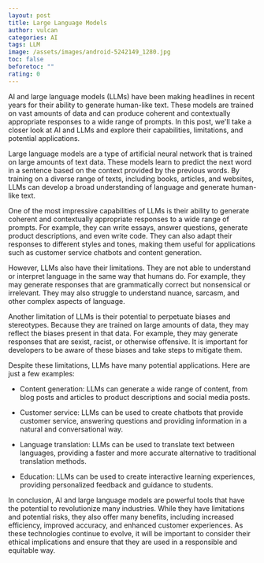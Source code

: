 ```yaml
---
layout: post
title: Large Language Models
author: vulcan
categories: AI
tags: LLM
image: /assets/images/android-5242149_1280.jpg
toc: false
beforetoc: ""
rating: 0
---
```

AI and large language models (LLMs) have been making headlines in recent years for their ability to generate human-like text. These models are trained on vast amounts of data and can produce coherent and contextually appropriate responses to a wide range of prompts. In this post, we'll take a closer look at AI and LLMs and explore their capabilities, limitations, and potential applications.



Large language models are a type of artificial neural network that is trained on large amounts of text data. These models learn to predict the next word in a sentence based on the context provided by the previous words. By training on a diverse range of texts, including books, articles, and websites, LLMs can develop a broad understanding of language and generate human-like text.



One of the most impressive capabilities of LLMs is their ability to generate coherent and contextually appropriate responses to a wide range of prompts. For example, they can write essays, answer questions, generate product descriptions, and even write code. They can also adapt their responses to different styles and tones, making them useful for applications such as customer service chatbots and content generation.



However, LLMs also have their limitations. They are not able to understand or interpret language in the same way that humans do. For example, they may generate responses that are grammatically correct but nonsensical or irrelevant. They may also struggle to understand nuance, sarcasm, and other complex aspects of language.



Another limitation of LLMs is their potential to perpetuate biases and stereotypes. Because they are trained on large amounts of data, they may reflect the biases present in that data. For example, they may generate responses that are sexist, racist, or otherwise offensive. It is important for developers to be aware of these biases and take steps to mitigate them.



Despite these limitations, LLMs have many potential applications. Here are just a few examples:



* Content generation: LLMs can generate a wide range of content, from blog posts and articles to product descriptions and social media posts.

* Customer service: LLMs can be used to create chatbots that provide customer service, answering questions and providing information in a natural and conversational way.

* Language translation: LLMs can be used to translate text between languages, providing a faster and more accurate alternative to traditional translation methods.

* Education: LLMs can be used to create interactive learning experiences, providing personalized feedback and guidance to students.



In conclusion, AI and large language models are powerful tools that have the potential to revolutionize many industries. While they have limitations and potential risks, they also offer many benefits, including increased efficiency, improved accuracy, and enhanced customer experiences. As these technologies continue to evolve, it will be important to consider their ethical implications and ensure that they are used in a responsible and equitable way.
